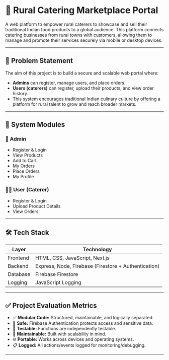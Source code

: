 # 🍲 Rural Catering Marketplace Portal

A web platform to empower rural caterers to showcase and sell their traditional Indian food products to a global audience. This platform connects catering businesses from rural towns with customers, allowing them to manage and promote their services securely via mobile or desktop devices.

---

## 📖 Problem Statement

The aim of this project is to build a secure and scalable web portal where:

- **Admins** can register, manage users, and place orders.
- **Users (caterers)** can register, upload their products, and view order history.
- This system encourages traditional Indian culinary culture by offering a platform for rural talent to grow and reach broader markets.

---

## 🧩 System Modules

### 👤 Admin

- Register & Login
- View Products
- Add to Cart
- My Orders
- Place Orders
- My Profile

### 👩‍🍳 User (Caterer)

- Register & Login
- Upload Product Details
- View Orders

---

## 🛠️ Tech Stack

| Layer       | Technology               |
|-------------|--------------------------|
| Frontend    | HTML, CSS, JavaScript, Next.js    |
| Backend     | Express, Node, Firebase (Firestore + Authentication) |
| Database    | Firebase Firestore       |
| Logging     | JavaScript Logging  |

---

## ✅ Project Evaluation Metrics

- ✅ **Modular Code:** Structured, maintainable, and logically separated.
- 🔐 **Safe:** Firebase Authentication protects access and sensitive data.
- 🧪 **Testable:** Functions are independently testable.
- 🔧 **Maintainable:** Built with scalability in mind.
- 🌐 **Portable:** Works across devices and operating systems.
- 📋 **Logged:** All actions/events logged for monitoring/debugging.

---
